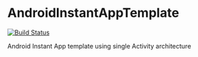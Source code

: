 # AndroidInstantAppTemplate

[![Build Status](https://travis-ci.com/ecc-weizhi/AndroidInstantAppTemplate.svg?branch=master)](https://travis-ci.com/ecc-weizhi/AndroidInstantAppTemplate)

Android Instant App template using single Activity architecture
